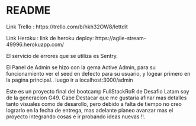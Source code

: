 # README
<p>Link Trello : https://trello.com/b/hkh32OW8/lettdit</p>
<p>Link Heroku : link de heroku deploy: https://agile-stream-49996.herokuapp.com/</p>
<p>El servicio de errores que se utiliza es Sentry.</p>
El Panel de Admin se hizo con la gema Active Admin, para su funcionamiento ver el seed en defecto para su usuario, y logear primero en la pagina principal..
luego ir a localhost:3000/admin

Este es un proyecto final del bootcamp FullStackRoR de Desafio Latam 
soy de la generacion G49.
Cabe Destacar que me gustaria afinar mas detalles tanto visuales como de desarollo, pero debido a falta de tiempo no creo lograrlo en la fecha de entrega, mas adelante planeo avanzar mas el proyecto integrando cosas e ir probando ideas nuevas !!.


